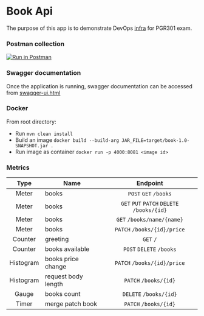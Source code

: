 # Book Api
The purpose of this app is to demonstrate DevOps [infra](https://github.com/athenus-rufus/exam-infra) for PGR301 exam.

### Postman collection
[![Run in Postman](https://run.pstmn.io/button.svg)](https://app.getpostman.com/run-collection/f400859b1ba3d94e4fee)

### Swagger documentation
Once the application is running, swagger documentation can be accessed from [swagger-ui.html](http://localhost:8081/swagger-ui.html#/book-controller)

### Docker
From root directory:
- Run `mvn clean install`
- Build an image `docker build --build-arg JAR_FILE=target/book-1.0-SNAPSHOT.jar .`
- Run image as container `docker run -p 4000:8081 <image id>`

### Metrics

| Type          | Name                 | Endpoint    |     
|:-------------:| ---------------------|:------------------------------------:|
| Meter         | books                | `POST` `GET` `/books`                   |
| Meter         | books                | `GET` `PUT` `PATCH` `DELETE` `/books/{id}`| 
| Meter         | books                | `GET` `/books/name/{name}`             | 
| Meter         | books                | `PATCH` `/books/{id}/price`            | 
| Counter       | greeting             | `GET` `/`                              |
| Counter       | books available      | `POST` `DELETE` `/books`                | 
| Histogram     | books price change   | `PATCH` `/books/{id}/price`            | 
| Histogram     | request body length  | `PATCH` `/books/{id}`                  | 
| Gauge         | books count          | `DELETE` `/books/{id}`                 | 
| Timer         | merge patch book     | `PATCH` `/books/{id}`                  | 

  
